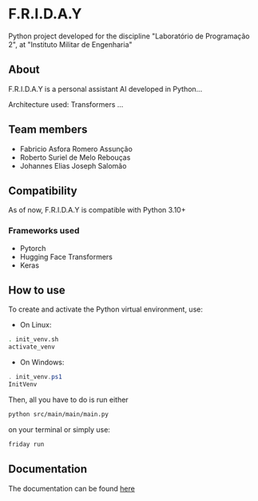 # F.R.I.D.A.Y


Python project developed for the discipline "Laboratório de Programação 2", at "Instituto Militar de Engenharia"

## About 

F.R.I.D.A.Y is a personal assistant AI developed in Python...

Architecture used: Transformers
...

## Team members

- Fabricio Asfora Romero Assunção
- Roberto Suriel de Melo Rebouças
- Johannes Elias Joseph Salomão

## Compatibility

As of now, F.R.I.D.A.Y is compatible with Python 3.10+

### Frameworks used

- Pytorch
- Hugging Face Transformers
- Keras

## How to use
To create and activate the Python virtual environment, use:

- On Linux:

``` sh
. init_venv.sh
activate_venv
```

- On Windows:
``` ps1
. init_venv.ps1
InitVenv
```

Then, all you have to do is run either
``` sh
python src/main/main/main.py
```
on your terminal or simply use:

``` sh
friday run
```


## Documentation

The documentation can be found [here](https://github.com/F-R-I-D-A-Y-Project/F.R.I.D.A.Y/tree/main/docs)
